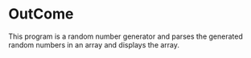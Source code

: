 # OutCome
This program is a random number generator and parses the generated random numbers in an array and displays the array.
